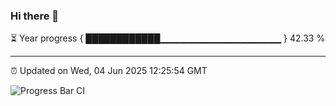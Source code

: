 ### Hi there 👋

⏳ Year progress { ████████████▁▁▁▁▁▁▁▁▁▁▁▁▁▁▁▁▁▁ } 42.33 %

---

⏰ Updated on Wed, 04 Jun 2025 12:25:54 GMT

![Progress Bar CI](https://github.com/code-lakshay/GitHub-Actions-Demo/workflows/Progress%20Bar%20CI/badge.svg)
